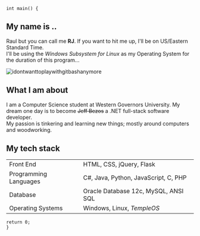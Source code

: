     int main() {

 ## My name is ..

Raul but you can call me **RJ**.  If you want to hit me up, I'll be on US/Eastern Standard Time.  
I'll be using the _Windows Subsystem for Linux_ as my Operating System for the duration of this program...

![idontwanttoplaywithgitbashanymore](https://i.imgur.com/AMGXqrV.jpg "Sure Git Bash is sweet, but can it do sudo apt-get?")

## What I am about

I am a Computer Science student at Western Governors University. My dream one day is to become ~~Jeff Bezos~~ a .NET full-stack software developer.  
My passion is tinkering and learning new things; mostly around computers and woodworking. 

## My tech stack
|||
|-|-|
|Front End|HTML, CSS, jQuery, Flask|
|Programming Languages|C#, Java, Python, JavaScript, C, PHP|
|Database|Oracle Database 12c, MySQL, ANSI SQL|
|Operating Systems|Windows, Linux, *TempleOS*|


    return 0;
    }
